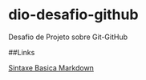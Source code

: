 # dio-desafio-github
Desafio de Projeto sobre Git-GitHub

##Links

[Sintaxe Basica Markdown](https://www.markdownguide.org/basic-syntax/)
